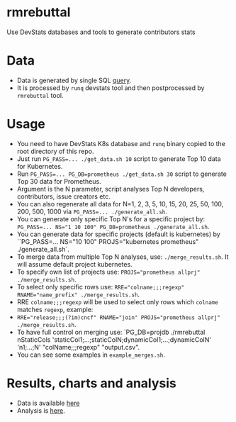 # rmrebuttal
Use DevStats databases and tools to generate contributors stats

# Data

- Data is generated by single SQL [query](https://github.com/lukaszgryglicki/rmrebuttal/blob/master/query.sql).
- It is processed by `runq` devstats tool and then postprocessed by `rmrebuttal` tool.

# Usage

- You need to have DevStats K8s database and `runq` binary copied to the root directory of this repo.
- Just run `PG_PASS=... ./get_data.sh 10` script to generate Top 10 data for Kubernetes.
- Run `PG_PASS=... PG_DB=prometheus ./get_data.sh 30` script to generate Top 30 data for Prometheus.
- Argument is the N parameter, script analyses Top N developers, contributors, issue creators etc.
- You can also regenerate all data for N=1, 2, 3, 5, 10, 15, 20, 25, 50, 100, 200, 500, 1000 via `PG_PASS=... ./generate_all.sh`.
- You can generate only specific Top N's for a specific project by: `PG_PASS=... NS="1 10 100" PG_DB=prometheus ./generate_all.sh`.
- You can generate data for specific projects (default is kubernetes) by ``PG_PASS=... NS="10 100" PROJS="kubernetes prometheus" ./generate_all.sh`.
- To merge data from multiple Top N analyses, use: `./merge_results.sh`. It will assume default project kubernetes.
- To specify own list of projects use: `PROJS="prometheus allprj" ./merge_results.sh`.
- To select only specific rows use: `RRE="colname;;;regexp" RNAME="name_prefix" ./merge_results.sh`.
- RRE `colname;;;regexp` will be used to select only rows which `colname` matches `regexp`, example:
- `RRE="release;;;(?im)cncf" RNAME="join" PROJS="prometheus allprj" ./merge_results.sh`.
- To have full control on merging use: `PG_DB=projdb ./rmrebuttal nStaticCols 'staticCol1;...;staticColN;dynamicCol1;...;dynamicColN' 'n1;...;N' "colName;;;regexp" "output.csv".
- You can see some examples in `example_merges.sh`.

# Results, charts and analysis

- Data is available [here](https://docs.google.com/spreadsheets/d/1dK7h8i62G7JEtTrJ2XEYoX0vInEoA7lW0m9ssl5bXag/edit?usp=sharing)
- Analysis is [here](https://github.com/lukaszgryglicki/rmrebuttal/blob/master/ANALYSIS_RELEASES.md).
